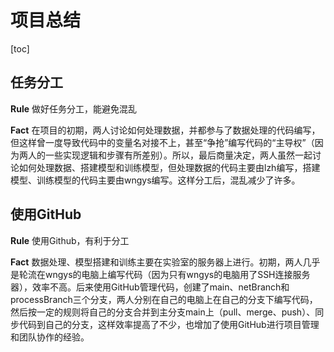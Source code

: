 # 项目总结



[toc]



## 任务分工

**Rule** 做好任务分工，能避免混乱

**Fact** 在项目的初期，两人讨论如何处理数据，并都参与了数据处理的代码编写，但这样曾一度导致代码中的变量名对接不上，甚至“争抢”编写代码的“主导权”（因为两人的一些实现逻辑和步骤有所差别）。所以，最后商量决定，两人虽然一起讨论如何处理数据、搭建模型和训练模型，但处理数据的代码主要由lzh编写，搭建模型、训练模型的代码主要由wngys编写。这样分工后，混乱减少了许多。



## 使用GitHub

**Rule** 使用Github，有利于分工

**Fact** 数据处理、模型搭建和训练主要在实验室的服务器上进行。初期，两人几乎是轮流在wngys的电脑上编写代码（因为只有wngys的电脑用了SSH连接服务器），效率不高。后来使用GitHub管理代码，创建了main、netBranch和processBranch三个分支，两人分别在自己的电脑上在自己的分支下编写代码，然后按一定的规则将自己的分支合并到主分支main上（pull、merge、push）、同步代码到自己的分支，这样效率提高了不少，也增加了使用GitHub进行项目管理和团队协作的经验。
